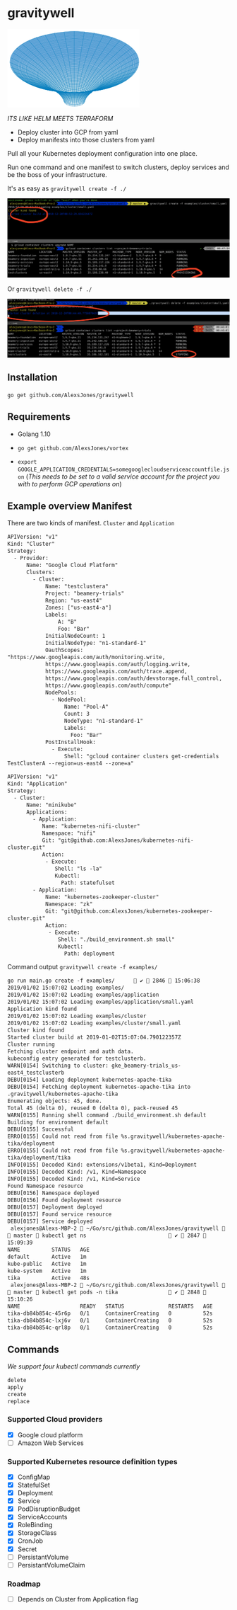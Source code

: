 # gravitywell

![gravitywell](resources/bg.png)

_ITS LIKE HELM MEETS TERRAFORM_
- Deploy cluster into GCP from yaml
- Deploy manifests into those clusters from yaml

Pull all your Kubernetes deployment configuration into one place.

Run one command and one manifest to switch clusters, deploy services and be the boss of your infrastructure.

It's as easy as `gravitywell create -f ./`

![provision](resources/provision.png)

Or `gravitywell delete -f ./`

![deprovision](resources/deprovision.png)

## Installation

`go get github.com/AlexsJones/gravitywell`

## Requirements

- Golang 1.10

- `go get github.com/AlexsJones/vortex`
- `export GOOGLE_APPLICATION_CREDENTIALS=somegooglecloudserviceaccountfile.json` (_This needs to be set to a valid service account for the project you with to perform GCP operations on_)


## Example overview Manifest

There are two kinds of manifest.
`Cluster` and `Application`

```
APIVersion: "v1"
Kind: "Cluster"
Strategy:
  - Provider:
      Name: "Google Cloud Platform"
      Clusters:
        - Cluster:
            Name: "testclustera"
            Project: "beamery-trials"
            Region: "us-east4"
            Zones: ["us-east4-a"]
            Labels:
                A: "B"
                Foo: "Bar"
            InitialNodeCount: 1
            InitialNodeType: "n1-standard-1"
            OauthScopes: "https://www.googleapis.com/auth/monitoring.write,
            https://www.googleapis.com/auth/logging.write,
            https://www.googleapis.com/auth/trace.append,
            https://www.googleapis.com/auth/devstorage.full_control,
            https://www.googleapis.com/auth/compute"
            NodePools:
              - NodePool:
                  Name: "Pool-A"
                  Count: 3
                  NodeType: "n1-standard-1"
                  Labels:
                    Foo: "Bar"
            PostInstallHook:
              - Execute:
                  Shell: "gcloud container clusters get-credentials TestClusterA --region=us-east4 --zone=a"
```

```
APIVersion: "v1"
Kind: "Application"
Strategy:
  - Cluster:
      Name: "minikube"
      Applications:
        - Application:
           Name: "kubernetes-nifi-cluster"
           Namespace: "nifi"
           Git: "git@github.com:AlexsJones/kubernetes-nifi-cluster.git"
           Action:
            - Execute:
               Shell: "ls -la"
               Kubectl:
                 Path: statefulset
        - Application:
            Name: "kubernetes-zookeeper-cluster"
            Namespace: "zk"
            Git: "git@github.com:AlexsJones/kubernetes-zookeeper-cluster.git"
            Action:
             - Execute:
                Shell: "./build_environment.sh small"
                Kubectl:
                  Path: deployment

```
Command output `gravitywell create -f examples/`

```
go run main.go create -f examples/       ✔  2846  15:06:38
2019/01/02 15:07:02 Loading examples/
2019/01/02 15:07:02 Loading examples/application
2019/01/02 15:07:02 Loading examples/application/small.yaml
Application kind found
2019/01/02 15:07:02 Loading examples/cluster
2019/01/02 15:07:02 Loading examples/cluster/small.yaml
Cluster kind found
Started cluster build at 2019-01-02T15:07:04.790122357Z
Cluster running
Fetching cluster endpoint and auth data.
kubeconfig entry generated for testclusterb.
WARN[0154] Switching to cluster: gke_beamery-trials_us-east4_testclusterb
DEBU[0154] Loading deployment kubernetes-apache-tika
DEBU[0154] Fetching deployment kubernetes-apache-tika into .gravitywell/kubernetes-apache-tika
Enumerating objects: 45, done.
Total 45 (delta 0), reused 0 (delta 0), pack-reused 45
WARN[0155] Running shell command ./build_environment.sh default
Building for environment default
DEBU[0155] Successful
ERRO[0155] Could not read from file %s.gravitywell/kubernetes-apache-tika/deployment
ERRO[0155] Could not read from file %s.gravitywell/kubernetes-apache-tika/deployment/tika
INFO[0155] Decoded Kind: extensions/v1beta1, Kind=Deployment
INFO[0155] Decoded Kind: /v1, Kind=Namespace
INFO[0155] Decoded Kind: /v1, Kind=Service
Found Namespace resource
DEBU[0156] Namespace deployed
DEBU[0156] Found deployment resource
DEBU[0157] Deployment deployed
DEBU[0157] Found service resource
DEBU[0157] Service deployed
 alexjones@Alexs-MBP-2  ~/Go/src/github.com/AlexsJones/gravitywell   master  kubectl get ns                           ✔  2847  15:09:39
NAME          STATUS   AGE
default       Active   1m
kube-public   Active   1m
kube-system   Active   1m
tika          Active   48s
 alexjones@Alexs-MBP-2  ~/Go/src/github.com/AlexsJones/gravitywell   master  kubectl get pods -n tika                 ✔  2848  15:10:26
NAME                   READY   STATUS              RESTARTS   AGE
tika-db84b854c-45r6p   0/1     ContainerCreating   0          52s
tika-db84b854c-lxj6v   0/1     ContainerCreating   0          52s
tika-db84b854c-qrl8p   0/1     ContainerCreating   0          52s
```

## Commands

_We support four kubectl commands currently_

```
delete
apply
create
replace
```

### Supported Cloud providers

- [x] Google cloud platform 
- [ ] Amazon Web Services

### Supported Kubernetes resource definition types

- [x] ConfigMap
- [x] StatefulSet
- [x] Deployment
- [x] Service
- [x] PodDisruptionBudget
- [x] ServiceAccounts
- [x] RoleBinding
- [x] StorageClass
- [x] CronJob
- [x] Secret
- [ ] PersistantVolume
- [ ] PersistantVolumeClaim

### Roadmap

- [ ] Depends on Cluster from Application flag
